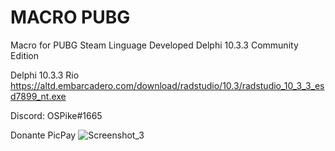 # MACRO PUBG
Macro for PUBG Steam 
Linguage Developed Delphi 10.3.3 Community Edition

Delphi 10.3.3 Rio
https://altd.embarcadero.com/download/radstudio/10.3/radstudio_10_3_3_esd7899_nt.exe

Discord: OSPike#1665

Donante PicPay
![Screenshot_3](https://user-images.githubusercontent.com/8331362/140658458-5e388607-b83b-4702-ba90-439b595ca5b5.png)
